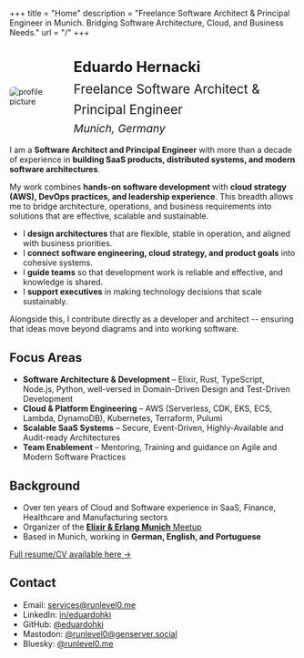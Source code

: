 +++
title = "Home"
description = "Freelance Software Architect & Principal Engineer in Munich. Bridging Software Architecture, Cloud, and Business Needs."
url = "/"
+++

<div style="display: flex; align-items: center; gap: 2rem; margin-top: 2rem;">
  <div>
    <img src="/images/profile-picture.jpg" alt="profile picture" title="Hello" style="max-width: 250px; border-radius: 5px;">
  </div>
  <div style="align-self: flex-start;">
    <div style="text-align: left; margin-top: 0; line-height: 1.6;">
      <div style="font-size: 1.6rem;"><strong>Eduardo Hernacki</strong></div>
      <div style="font-size: 1.4rem;">Freelance Software Architect & Principal Engineer</div>
      <div style="font-size: 1.2rem;"><em>Munich, Germany</em></div>
    </div>
  </div>
</div>

I am a **Software Architect and Principal Engineer** with more than a decade of experience in **building SaaS products, distributed systems, and modern software architectures**.

My work combines **hands-on software development** with **cloud strategy (AWS), DevOps practices, and leadership experience**. This breadth allows me to bridge architecture, operations, and business requirements into solutions that are effective, scalable and sustainable.

- I **design architectures** that are flexible, stable in operation, and aligned with business priorities.
- I **connect software engineering, cloud strategy, and product goals** into cohesive systems.
- I **guide teams** so that development work is reliable and effective, and knowledge is shared.
- I **support executives** in making technology decisions that scale sustainably.

Alongside this, I contribute directly as a developer and architect -- ensuring that ideas move beyond diagrams and into working software.

## Focus Areas

- **Software Architecture & Development** – Elixir, Rust, TypeScript, Node.js, Python, well-versed in Domain-Driven Design and Test-Driven Development
- **Cloud & Platform Engineering** – AWS (Serverless, CDK, EKS, ECS, Lambda, DynamoDB), Kubernetes, Terraform, Pulumi
- **Scalable SaaS Systems** – Secure, Event-Driven, Highly-Available and Audit-ready Architectures
- **Team Enablement** – Mentoring, Training and guidance on Agile and Modern Software Practices

## Background

- Over ten years of Cloud and Software experience in SaaS, Finance, Healthcare and Manufacturing sectors
- Organizer of the [**Elixir & Erlang Munich** Meetup](https://www.meetup.com/elixir-munich/)
- Based in Munich, working in **German, English, and Portuguese**

<a href="/files/CV-Eduardo_Hernacki.pdf" target="_blank" rel="noreferrer noopener">Full resume/CV available here →</a>

## Contact

* Email: <a href="mailto:&#115;&#101;&#114;&#118;&#105;&#99;&#101;&#115;&#64;&#114;&#117;&#110;&#108;&#101;&#118;&#101;&#108;&#48;&#046;&#109;&#101;">&#115;&#101;&#114;&#118;&#105;&#99;&#101;&#115;&#64;&#114;&#117;&#110;&#108;&#101;&#118;&#101;&#108;&#48;&#046;&#109;&#101;</a>
* LinkedIn: [in/eduardohki](https://linkedin.com/in/eduardohki)
* GitHub: [@eduardohki](https://github.com/eduardohki/)
* Mastodon: [@runlevel0@genserver.social](https://genserver.social/runlevel0)
* Bluesky: [@runlevel0.me](https://bsky.app/profile/runlevel0.me)


<!--→ [Contact form](/contact/)-->

